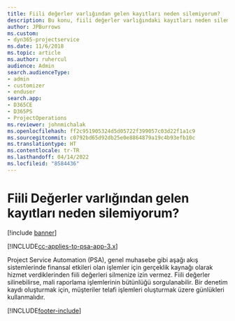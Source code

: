 ```yaml
---
title: Fiili değerler varlığından gelen kayıtları neden silemiyorum?
description: Bu konu, fiili değerler varlığındaki kayıtları neden silemediğiniz hakkında bilgi sağlar.
author: JPBurrows
ms.custom:
- dyn365-projectservice
ms.date: 11/6/2018
ms.topic: article
ms.author: ruhercul
audience: Admin
search.audienceType:
- admin
- customizer
- enduser
search.app:
- D365CE
- D365PS
- ProjectOperations
ms.reviewer: johnmichalak
ms.openlocfilehash: ff2c951905324d5d05722f399057c03d22f1a1c9
ms.sourcegitcommit: c0792bd65d92db25e0e8864879a19c4b93efb10c
ms.translationtype: HT
ms.contentlocale: tr-TR
ms.lasthandoff: 04/14/2022
ms.locfileid: "8584436"
---
```

# <a name="why-cant-i-delete-records-from-the-actuals-entity"></a>Fiili Değerler varlığından gelen kayıtları neden silemiyorum?

[!include [banner](../includes/psa-now-project-operations.md)]

[!INCLUDE[cc-applies-to-psa-app-3.x](../includes/cc-applies-to-psa-app-3x.md)]

Project Service Automation (PSA), genel muhasebe gibi aşağı akış sistemlerinde finansal etkileri olan işlemler için gerçeklik kaynağı olarak hizmet verdiklerinden fiili değerleri silmenize izin vermez. Fiili değerler silinebilirse, mali raporlama işlemlerinin bütünlüğü sorgulanabilir. Bir denetim kaydı oluşturmak için, müşteriler telafi işlemleri oluşturmak üzere günlükleri kullanmalıdır.



[!INCLUDE[footer-include](../includes/footer-banner.md)]
